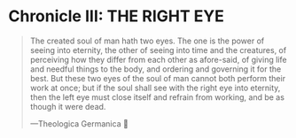 
# Chronicle III: THE RIGHT EYE

> 
> The created soul of man hath two eyes. The one is the power
> of seeing into eternity, the other of seeing into time and the
> creatures, of perceiving how they differ from each other as
> afore-said, of giving life and needful things to the body, and
> ordering and governing it for the best. But these two eyes of
> the soul of man cannot both perform their work at once; but
> if the soul shall see with the right eye into eternity, then the
> left eye must close itself and refrain from working, and be as
> though it were dead.
> 
> —Theologica Germanica
> 